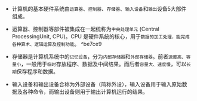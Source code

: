 
- 计算机的基本硬件系统由`运算器`、`控制器`、`存储器`、`输入设备`和`输出`设备5大部件组成。

- 运算器、控制器等部件被集成在一起统称为`中央处理单元` (Central ProcessingUnit, CPU)。CPU 是硬件系统的核心，用于`数据的加工处理，能完成各种算术、逻辑运算及控制功能`。
 ^be7ce9
- 存储器是计算机系统中的`记忆设备`，分为`内部存储器`和`外部存储器`。前者`速度高、容量小`，一般用于`临时`存放程序、数据及中间结果。而后者`容量大、速度慢`，可以`长期`保存程序和数据。

- 输入设备和输出设备合称为外部设备（简称外设），输入设备用于输入原始数据及各种命令，而输出设备则用于输出计算机运行的结果。 